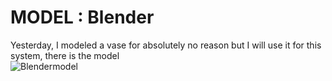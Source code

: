 # MODEL : Blender
Yesterday, I modeled a vase for absolutely no reason but I will use it for this system, there is the model
<br>
![Blendermodel](https://github.com/Pixelisteuhh/Vase-System/assets/82734867/53ca9c21-ed8e-4334-a528-57922c4c4556)
